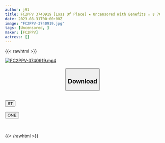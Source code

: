 ```yaml
---
author: j91
title: FC2PPV 3740919 [Loss Of Place] ★ Uncensored With Benefits ☆ ♀ 70 2nd Round Out Of Hell Right After Loss! Please Enjoy How The Face Is Distorted As The Piston Is Mercilessly Fast And Deep.
date: 2023-08-31T00:00:00Z
image: "FC2PPV-3740919.jpg"
tags: [Uncensored, ]
maker: [FC2PPV]
actress: []
---
```



{{< rawhtml >}}

<div class="video" data-videoid="rDq9Jq1pYVsbQjQ">
    <a href="javascript:;">
        <img src="https://my.j91.asia/posts/FC2PPV-3740919/FC2PPV-3740919.jpg" width="WIDTH" height="HEIGHT" alt="FC2PPV-3740919.mp4" loading="lazy">
    </a>
</div>

<script type="text/javascript" src="https://j91.asia/asset/on-demand-st.js"></script>

<br>
  <link rel="stylesheet" href="https://j91.asia/asset/bs5.css">
  
  <center>
  <button class="btn btn-primary" type="button" data-bs-toggle="collapse" data-bs-target=".multi-collapse" aria-expanded="false" aria-controls="multiCollapseExample1 multiCollapseExample2"><h2>Download</h2></button></center>
</p>
<div class="row">
  <div class="col">
    <div class="collapse multi-collapse" id="multiCollapseExample1">
      <div class="card card-body">
	      	      <br>
<div class="buttons">  
<a href="https://streamtape.to/v/rDq9Jq1pYVsbQjQ"><button class="btn-hover color-3"><i class="fa fa-download"></i> ST</button></a></div>
    </div>
  </div>
</div>
  <div class="col">
    <div class="collapse multi-collapse" id="multiCollapseExample2">
      <div class="card card-body">
	      <br>
<div class="buttons">
    <a href="https://oneupload.to/dodx1b3dc30g"><button class="btn-hover color-9"><i class="fa fa-download"></i> ONE</button></a></div>
<br><br>
      </div>
    </div>
  </div>
</div>

{{< /rawhtml >}}